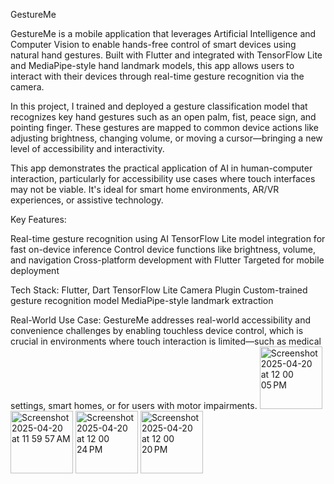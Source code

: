 GestureMe

GestureMe is a mobile application that leverages Artificial Intelligence and Computer Vision to enable hands-free control of smart devices using natural hand gestures. Built with Flutter and integrated with TensorFlow Lite and MediaPipe-style hand landmark models, this app allows users to interact with their devices through real-time gesture recognition via the camera.

In this project, I trained and deployed a gesture classification model that recognizes key hand gestures such as an open palm, fist, peace sign, and pointing finger. These gestures are mapped to common device actions like adjusting brightness, changing volume, or moving a cursor—bringing a new level of accessibility and interactivity.

This app demonstrates the practical application of AI in human-computer interaction, particularly for accessibility use cases where touch interfaces may not be viable. It's ideal for smart home environments, AR/VR experiences, or assistive technology.

Key Features:

Real-time gesture recognition using AI
TensorFlow Lite model integration for fast on-device inference
Control device functions like brightness, volume, and navigation
Cross-platform development with Flutter
Targeted for mobile deployment

Tech Stack:
Flutter, Dart
TensorFlow Lite
Camera Plugin
Custom-trained gesture recognition model
MediaPipe-style landmark extraction

Real-World Use Case: GestureMe addresses real-world accessibility and convenience challenges by enabling touchless device control, which is crucial in environments where touch interaction is limited—such as medical settings, smart homes, or for users with motor impairments.
<img width="100" alt="Screenshot 2025-04-20 at 12 00 05 PM" src="https://github.com/user-attachments/assets/68730d8c-1d64-440e-9184-b73979e33338" />
<img width="100" alt="Screenshot 2025-04-20 at 11 59 57 AM" src="https://github.com/user-attachments/assets/2eb5a08a-57c3-48e7-8086-48d4c5db056c" />
<img width="100" alt="Screenshot 2025-04-20 at 12 00 24 PM" src="https://github.com/user-attachments/assets/833b8327-cf44-4f85-b90e-af4b6d0f1ad3" />
<img width="100" alt="Screenshot 2025-04-20 at 12 00 20 PM" src="https://github.com/user-attachments/assets/5baabbfe-3eea-48c4-84a4-4715aca58ed6" />
